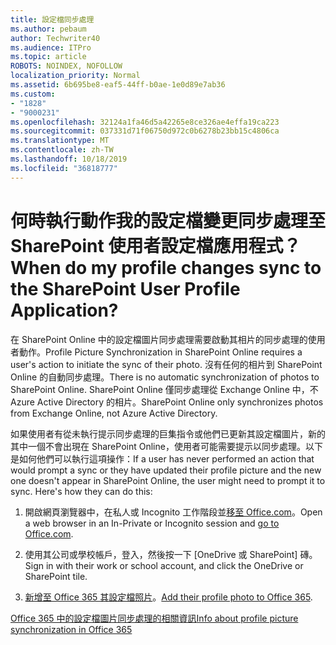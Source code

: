 ```yaml
---
title: 設定檔同步處理
ms.author: pebaum
author: Techwriter40
ms.audience: ITPro
ms.topic: article
ROBOTS: NOINDEX, NOFOLLOW
localization_priority: Normal
ms.assetid: 6b695be8-eaf5-44ff-b0ae-1e0d89e7ab36
ms.custom:
- "1828"
- "9000231"
ms.openlocfilehash: 32124a1fa46d5a42265e8ce326ae4effa19ca223
ms.sourcegitcommit: 037331d71f06750d972c0b6278b23bb15c4806ca
ms.translationtype: MT
ms.contentlocale: zh-TW
ms.lasthandoff: 10/18/2019
ms.locfileid: "36818777"
---
```

# <a name="when-do-my-profile-changes-sync-to-the-sharepoint-user-profile-application"></a><span data-ttu-id="c1e4e-102">何時執行動作我的設定檔變更同步處理至 SharePoint 使用者設定檔應用程式？</span><span class="sxs-lookup"><span data-stu-id="c1e4e-102">When do my profile changes sync to the SharePoint User Profile Application?</span></span>

<span data-ttu-id="c1e4e-103">在 SharePoint Online 中的設定檔圖片同步處理需要啟動其相片的同步處理的使用者動作。</span><span class="sxs-lookup"><span data-stu-id="c1e4e-103">Profile Picture Synchronization in SharePoint Online requires a user's action to initiate the sync of their photo.</span></span> <span data-ttu-id="c1e4e-104">沒有任何的相片到 SharePoint Online 的自動同步處理。</span><span class="sxs-lookup"><span data-stu-id="c1e4e-104">There is no automatic synchronization of photos to SharePoint Online.</span></span> <span data-ttu-id="c1e4e-105">SharePoint Online 僅同步處理從 Exchange Online 中，不 Azure Active Directory 的相片。</span><span class="sxs-lookup"><span data-stu-id="c1e4e-105">SharePoint Online only synchronizes photos from Exchange Online, not Azure Active Directory.</span></span>

<span data-ttu-id="c1e4e-106">如果使用者有從未執行提示同步處理的巨集指令或他們已更新其設定檔圖片，新的其中一個不會出現在 SharePoint Online，使用者可能需要提示以同步處理。以下是如何他們可以執行這項操作：</span><span class="sxs-lookup"><span data-stu-id="c1e4e-106">If a user has never performed an action that would prompt a sync or they have updated their profile picture and the new one doesn't appear in SharePoint Online, the user might need to prompt it to sync. Here's how they can do this:</span></span>

1. <span data-ttu-id="c1e4e-107">開啟網頁瀏覽器中，在私人或 Incognito 工作階段並[移至 Office.com](http://www.office.com/)。</span><span class="sxs-lookup"><span data-stu-id="c1e4e-107">Open a web browser in an In-Private or Incognito session and [go to Office.com](http://www.office.com/).</span></span>

2. <span data-ttu-id="c1e4e-108">使用其公司或學校帳戶，登入，然後按一下 [OneDrive 或 SharePoint] 磚。</span><span class="sxs-lookup"><span data-stu-id="c1e4e-108">Sign in with their work or school account, and click the OneDrive or SharePoint tile.</span></span>

3. <span data-ttu-id="c1e4e-109">[新增至 Office 365 其設定檔照片](https://support.office.com/article/Add-your-profile-photo-to-Office-365-2eaf93fd-b3f1-43b9-9cdc-bdcd548435b7)。</span><span class="sxs-lookup"><span data-stu-id="c1e4e-109">[Add their profile photo to Office 365](https://support.office.com/article/Add-your-profile-photo-to-Office-365-2eaf93fd-b3f1-43b9-9cdc-bdcd548435b7).</span></span>

[<span data-ttu-id="c1e4e-110">Office 365 中的設定檔圖片同步處理的相關資訊</span><span class="sxs-lookup"><span data-stu-id="c1e4e-110">Info about profile picture synchronization in Office 365</span></span>](https://support.office.com/article/Information-about-user-profile-synchronization-in-SharePoint-Online-177eb196-5887-43c9-84c3-b98a43d35129)

